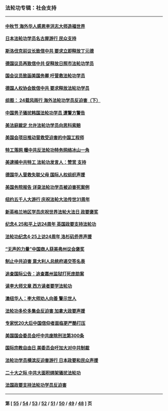 ### 法轮功专辑：社会支持
---
#### [中秋节 海外华人感恩李洪志大师造福世界](../../pages/nf4386/n14084051.md?10050430) 
#### [日本法轮功学员名古屋游行 民众支持](../../pages/nf4386/n14077424.md?10050430) 
#### [斯洛伐克前议长致信中共 要求立即释放丁元德](../../pages/nf4386/n14074619.md?10050430) 
#### [德国议员再致信中共 促释放日照市法轮功学员](../../pages/nf4386/n14069901.md?10050430) 
#### [国会议员致函美国务卿 吁营救法轮功学员](../../pages/nf4386/n14068427.md?10050430) 
#### [德国人权协会致信中共 要求释放法轮功学员](../../pages/nf4386/n14045330.md?10050430) 
#### [组图： 24载风雨行 海外法轮功学员反迫害（下）](../../pages/nf4386/n14030279.md?10050430) 
#### [中国男子骚扰韩国法轮功学员 遭警方警告](../../pages/nf4386/n14033245.md?10050430) 
#### [美法庭裁定 允许法轮功学员向思科索赔](../../pages/nf4386/n14030620.md?10050430) 
#### [美国会项目推动营救受迫害的中国工程师](../../pages/nf4386/n14019887.md?10050430) 
#### [特工落网 曝中共反法轮功特务网络冰山一角](../../pages/nf4386/n14006412.md?10050430) 
#### [美逮捕中共特工 法轮功发言人：赞赏 支持](../../pages/nf4386/n14005107.md?10050430) 
#### [德国华人营救失联父母 国际人权组织声援](../../pages/nf4386/n14002019.md?10050430) 
#### [美国务院报告 详录法轮功学员被迫害死案例](../../pages/nf4386/n13997752.md?10050430) 
#### [纽约五千人大游行 庆祝法轮大法传世31周年](../../pages/nf4386/n13995110.md?10050430) 
#### [新英格兰地区学员庆祝世界法轮大法日 政要褒奖](../../pages/nf4386/n13990800.md?10050430) 
#### [纪念4.25和平上访24周年 英国政要支持法轮功](../../pages/nf4386/n13984057.md?10050430) 
#### [法轮功纪念4·25上访24周年 洛杉矶侨界声援](../../pages/nf4386/n13978796.md?10050430) 
#### [“无声的力量”中国商人获美弗州议会褒奖](../../pages/nf4386/n13941208.md?10050430) 
#### [制止中共迫害 意大利人总统府递交签名表](../../pages/nf4386/n13933726.md?10050430) 
#### [追查国际公告：追查嘉州监狱打死庞勋案](../../pages/nf4386/n13933461.md?10050430) 
#### [读李大师文章 西方读者要学法轮功](../../pages/nf4386/n13925142.md?10050430) 
#### [澳纽华人：李大师劝人向善 警示世人](../../pages/nf4386/n13924146.md?10050430) 
#### [法轮功多伦多集会反迫害 加拿大政要声援](../../pages/nf4386/n13881303.md?10050430) 
#### [专家忧20大后中国信仰者面临更严酷打压](../../pages/nf4386/n13874993.md?10050430) 
#### [美国国会委员会吁中共废除刑法第300条](../../pages/nf4386/n13868121.md?10050430) 
#### [国际宗教自由日 美委员会吁加大对中共制裁](../../pages/nf4386/n13855021.md?10050430) 
#### [法轮功学员横滨反迫害游行 日本政要和民众声援](../../pages/nf4386/n13847132.md?10050430) 
#### [二十大之际 中共大面积绑架骚扰法轮功](../../pages/nf4386/n13846381.md?10050430) 
#### [法国政要支持法轮功学员反迫害](../../pages/nf4386/n13841970.md?10050430) 

---
#### 第 [ [55](./55.md?10050430) / [54](./54.md?10050430) / [53](./53.md?10050430) / [52](./52.md?10050430) / [51](./51.md?10050430) / [50](./50.md?10050430) / [49](./49.md?10050430) / [48](./48.md?10050430) ] 页
